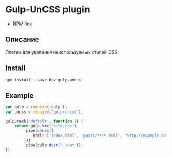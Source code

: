 # Gulp-UnCSS plugin

* [NPM link](https://github.com/ben-eb/gulp-uncss)

## Описание

Плагин для удаления неиспользуемых стилей CSS

## Install

`npm install --save-dev gulp-uncss`

## Example

```js
var gulp = require('gulp');
var uncss = require('gulp-uncss');

gulp.task('default', function () {
    return gulp.src('site.css')
        .pipe(uncss({
            html: ['index.html', 'posts/**/*.html', 'http://example.com']
        }))
        .pipe(gulp.dest('./out'));
});
```